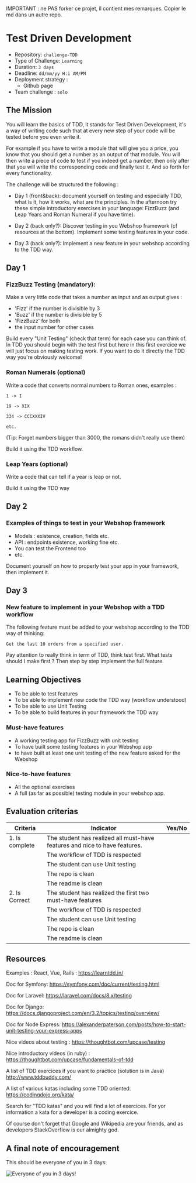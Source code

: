 IMPORTANT : ne PAS forker ce projet, il contient mes remarques. Copier le md dans un autre repo.



# Test Driven Development

- Repository: `challenge-TDD`
- Type of Challenge: `Learning`
- Duration: `3 days`
- Deadline: `dd/mm/yy H:i AM/PM`
- Deployment strategy :
	- Github page
- Team challenge : `solo`


## The Mission

You will learn the basics of TDD, it stands for Test Driven Development, it's a way of writing code such that at every new step of your code will be tested before you even write it.

For example if you have to write a module that will give you a price, you know that you should get a number as an output of that module. You will then write a piece of code to test if you indeed get a number, then only after that you will write the corresponding code and finally test it. And so forth for every functionality.

The challenge will be structured the following :

- Day 1 (front&back): document yourself on testing and especially TDD, what is it, how it works, what are the principles. In the afternoon try these simple introductory exercises in your language: FizzBuzz (and Leap Years and Roman Numeral if you have time).

- Day 2 (back only?): Discover testing in you Webshop framework (cf resources at the bottom). Implement some testing features in your code.

- Day 3 (back only?): Implement a new feature in your webshop according to the TDD way.


## Day 1

### FizzBuzz Testing (mandatory):

Make a very little code that takes a number as input and as output gives :
- 'Fizz' if the number is divisible by 3
- 'Buzz' if the number is divisible by 5
- 'FizzBuzz' for both
- the input number for other cases

Build every "Unit Testing" (check that term) for each case you can think of. In TDD you should begin with the test first but here in this first exercice we will just focus on making testing work. If you want to do it directly the TDD way you're obviously welcome!

### Roman Numerals (optional)


Write a code that converts normal numbers to Roman ones, examples :

`1 -> I`

`19 -> XIX`

`334 -> CCCXXXIV`

`etc.`

(Tip: Forget numbers bigger than 3000, the romans didn't really use them)

Build it using the TDD workflow.

### Leap Years (optional)

Write a code that can tell if a year is leap or not.

Build it using the TDD way


## Day 2

### Examples of things to test in your Webshop framework

- Models : existence, creation, fields etc.
- API : endpoints existence, working fine etc.
- You can test the Frontend too
- etc.

Document yourself on how to properly test your app in your framework, then implement it.



## Day 3

### New feature to implement in your Webshop with a TDD workflow

The following feature must be added to your webshop according to the TDD way of thinking:

`Get the last 10 orders from a specified user.`

Pay attention to really think in term of TDD, think test first. What tests should I make first ? Then step by step implement the full feature.



## Learning Objectives

- To be able to test features
- To be able to implement new code the TDD way (workflow understood)
- To be able to use Unit Testing
- To be able to build features in your framework the TDD way


### Must-have features

- A working testing app for FizzBuzz with unit testing
- To have built some testing features in your Webshop app
- to have built at least one unit testing of the new feature asked for the Webshop


### Nice-to-have features

- All the optional exercises
- A full (as far as possible) testing module in your webshop app.




## Evaluation criterias

| Criteria       | Indicator                                                                             | Yes/No |
|----------------|---------------------------------------------------------------------------------------|--------|
| 1. Is complete | The student has realized all must-have features and nice to have features.            |        |
|                | The workflow of TDD is respected                                                      |        |
|                | The student can use Unit testing                                                      |        |
|                | The repo is clean                                                                     |        |
|                | The readme is clean                                                                   |        |
| 2. Is Correct  | The student has realized the first two must-have features                             |        |
|                | The workflow of TDD is respected                                                      |        |
|                | The student can use Unit testing                                                      |        |
|                | The repo is clean                                                                     |        |
|                | The readme is clean                                                                   |        |



## Resources

Examples : React, Vue, Rails :
https://learntdd.in/

Doc for Symfony:
https://symfony.com/doc/current/testing.html

Doc for Laravel:
https://laravel.com/docs/8.x/testing

Doc for Django:
https://docs.djangoproject.com/en/3.2/topics/testing/overview/

Doc for Node Express:
https://alexanderpaterson.com/posts/how-to-start-unit-testing-your-express-apps

Nice videos about testing :
https://thoughtbot.com/upcase/testing

Nice introductory videos (in ruby) :
https://thoughtbot.com/upcase/fundamentals-of-tdd

A list of TDD exercices if you want to practice (solution is in Java)
http://www.tddbuddy.com/

A list of various katas including some TDD oriented:
https://codingdojo.org/kata/

Search for "TDD katas" and you will find a lot of exercices. For yor information a kata for a developer is a coding exercice.

Of course don't forget that Google and Wikipedia are your friends, and as developers StackOverflow is our almighty god.

## A final note of encouragement

This should be everyone of you in 3 days:


![Everyone of you in 3 days!](https://media3.giphy.com/media/hpF9R9M1PHN5e5liSx/giphy.gif?cid=ecf05e47vd4pbsaibshclbkx3jcz7byn9kve1wrrp88e0zm1&rid=giphy.gif&ct=g)
